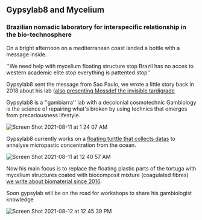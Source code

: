 ## Gypsylab8 and Mycelium 

### Brazilian nomadic laboratory for interspecific relationship in the bio-technosphere

On a bright afternoon on a mediterranean coast landed a bottle with a message inside.


''We need help with mycelium floating structure stop Brazil has no acces to western academic elite stop everything is pattented stop''


Gypsylab8 sent the message from Sao Paulo, we wrote a little story back in 2018 about his lab ([also presenting Mossdef the invisible tardigrade](https://elpaquetedigitanne.substack.com/p/tardigrade-invazion-inter-plannetary-invazion-and-non-human-studies-gambiologistsession-9616708d223f)

Gypsylab8 is a ''gambiarra'' lab with a decolonial cosmotechnic Gambiology is the science of repairing what's broken by using technics that emerges from precariousness lifestyle. 


![Screen Shot 2021-08-11 at 1 24 07 AM](https://user-images.githubusercontent.com/86488172/128947357-8ffa0040-72ec-40aa-860a-f63dc15079b7.png)


Gypsylab8 currently works on a [floating turttle that collects datas](https://youtu.be/ienOsKmb7cA) to annalyse micropastic concentration from the ocean.


![Screen Shot 2021-08-11 at 12 40 57 AM](https://user-images.githubusercontent.com/86488172/128944131-3eba6413-32d1-4b3f-b81f-066828f72e6b.png)



Now his main focus is to replace the floating plastic parts of the tortuga with mycelium structures coated with biocomposit mixture (coagulated fibres) [we write about biomaterial since 2016](https://medium.com/@BHsafari/biodesign-and-biomaterials-2e676c92a604).

Soon gypsylab will be on the road for workshops to share his gambiologist knowledge

![Screen Shot 2021-08-12 at 12 45 39 PM](https://user-images.githubusercontent.com/86488172/129184465-d3a3660f-2b80-4a39-aff4-689da86ee846.png)










